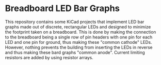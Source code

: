 # Breadboard LED Bar Graphs

This repository contains some KiCad projects that implement LED bar graphs made out of discrete, rectangular LEDs and designed to minimize the footprint taken on a breadboard. This is done by making the connection to the breadboard being a single row of pin headers with one pin for each LED and one pin for ground, thus making these "common cathode" LEDs. However, nothing prevents the building from inserting the LEDs in reverse and thus making these bard graphs "common anode". Current limiting resistors are added by using resistor arrays. 
